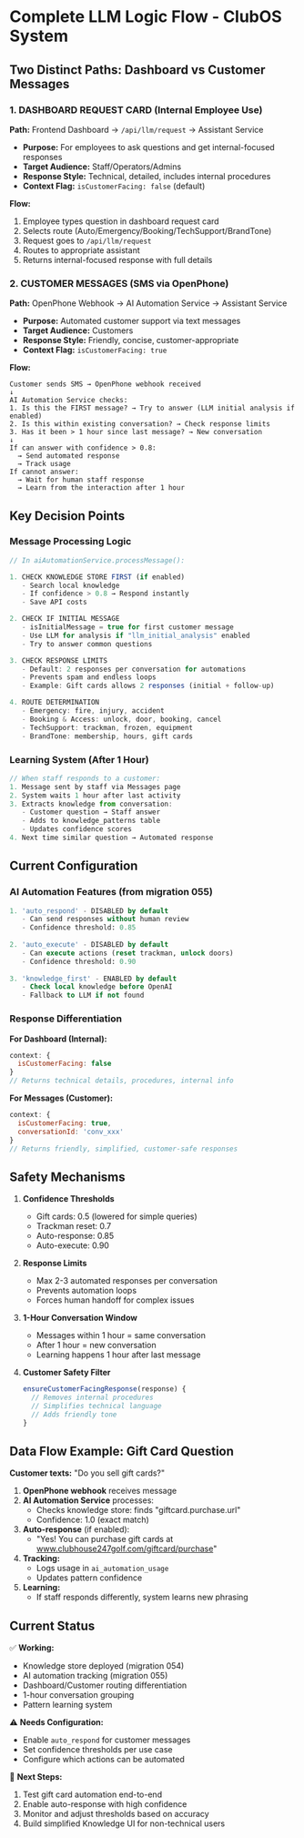 # Complete LLM Logic Flow - ClubOS System

## Two Distinct Paths: Dashboard vs Customer Messages

### 1. DASHBOARD REQUEST CARD (Internal Employee Use)
**Path:** Frontend Dashboard → `/api/llm/request` → Assistant Service
- **Purpose:** For employees to ask questions and get internal-focused responses
- **Target Audience:** Staff/Operators/Admins
- **Response Style:** Technical, detailed, includes internal procedures
- **Context Flag:** `isCustomerFacing: false` (default)

**Flow:**
1. Employee types question in dashboard request card
2. Selects route (Auto/Emergency/Booking/TechSupport/BrandTone)
3. Request goes to `/api/llm/request`
4. Routes to appropriate assistant
5. Returns internal-focused response with full details

### 2. CUSTOMER MESSAGES (SMS via OpenPhone)
**Path:** OpenPhone Webhook → AI Automation Service → Assistant Service
- **Purpose:** Automated customer support via text messages
- **Target Audience:** Customers
- **Response Style:** Friendly, concise, customer-appropriate
- **Context Flag:** `isCustomerFacing: true`

**Flow:**
```
Customer sends SMS → OpenPhone webhook received
↓
AI Automation Service checks:
1. Is this the FIRST message? → Try to answer (LLM initial analysis if enabled)
2. Is this within existing conversation? → Check response limits
3. Has it been > 1 hour since last message? → New conversation
↓
If can answer with confidence > 0.8:
  → Send automated response
  → Track usage
If cannot answer:
  → Wait for human staff response
  → Learn from the interaction after 1 hour
```

## Key Decision Points

### Message Processing Logic

```javascript
// In aiAutomationService.processMessage():

1. CHECK KNOWLEDGE STORE FIRST (if enabled)
   - Search local knowledge
   - If confidence > 0.8 → Respond instantly
   - Save API costs

2. CHECK IF INITIAL MESSAGE
   - isInitialMessage = true for first customer message
   - Use LLM for analysis if "llm_initial_analysis" enabled
   - Try to answer common questions

3. CHECK RESPONSE LIMITS
   - Default: 2 responses per conversation for automations
   - Prevents spam and endless loops
   - Example: Gift cards allows 2 responses (initial + follow-up)

4. ROUTE DETERMINATION
   - Emergency: fire, injury, accident
   - Booking & Access: unlock, door, booking, cancel
   - TechSupport: trackman, frozen, equipment
   - BrandTone: membership, hours, gift cards
```

### Learning System (After 1 Hour)

```javascript
// When staff responds to a customer:
1. Message sent by staff via Messages page
2. System waits 1 hour after last activity
3. Extracts knowledge from conversation:
   - Customer question → Staff answer
   - Adds to knowledge_patterns table
   - Updates confidence scores
4. Next time similar question → Automated response
```

## Current Configuration

### AI Automation Features (from migration 055)
```sql
1. 'auto_respond' - DISABLED by default
   - Can send responses without human review
   - Confidence threshold: 0.85
   
2. 'auto_execute' - DISABLED by default
   - Can execute actions (reset trackman, unlock doors)
   - Confidence threshold: 0.90
   
3. 'knowledge_first' - ENABLED by default
   - Check local knowledge before OpenAI
   - Fallback to LLM if not found
```

### Response Differentiation

**For Dashboard (Internal):**
```javascript
context: { 
  isCustomerFacing: false 
}
// Returns technical details, procedures, internal info
```

**For Messages (Customer):**
```javascript
context: { 
  isCustomerFacing: true,
  conversationId: 'conv_xxx'
}
// Returns friendly, simplified, customer-safe responses
```

## Safety Mechanisms

1. **Confidence Thresholds**
   - Gift cards: 0.5 (lowered for simple queries)
   - Trackman reset: 0.7
   - Auto-response: 0.85
   - Auto-execute: 0.90

2. **Response Limits**
   - Max 2-3 automated responses per conversation
   - Prevents automation loops
   - Forces human handoff for complex issues

3. **1-Hour Conversation Window**
   - Messages within 1 hour = same conversation
   - After 1 hour = new conversation
   - Learning happens 1 hour after last message

4. **Customer Safety Filter**
   ```javascript
   ensureCustomerFacingResponse(response) {
     // Removes internal procedures
     // Simplifies technical language
     // Adds friendly tone
   }
   ```

## Data Flow Example: Gift Card Question

**Customer texts:** "Do you sell gift cards?"

1. **OpenPhone webhook** receives message
2. **AI Automation Service** processes:
   - Checks knowledge store: finds "giftcard.purchase.url"
   - Confidence: 1.0 (exact match)
3. **Auto-response** (if enabled):
   - "Yes! You can purchase gift cards at www.clubhouse247golf.com/giftcard/purchase"
4. **Tracking:**
   - Logs usage in `ai_automation_usage`
   - Updates pattern confidence
5. **Learning:**
   - If staff responds differently, system learns new phrasing

## Current Status

✅ **Working:**
- Knowledge store deployed (migration 054)
- AI automation tracking (migration 055)
- Dashboard/Customer routing differentiation
- 1-hour conversation grouping
- Pattern learning system

⚠️ **Needs Configuration:**
- Enable `auto_respond` for customer messages
- Set confidence thresholds per use case
- Configure which actions can be automated

🔄 **Next Steps:**
1. Test gift card automation end-to-end
2. Enable auto-response with high confidence
3. Monitor and adjust thresholds based on accuracy
4. Build simplified Knowledge UI for non-technical users